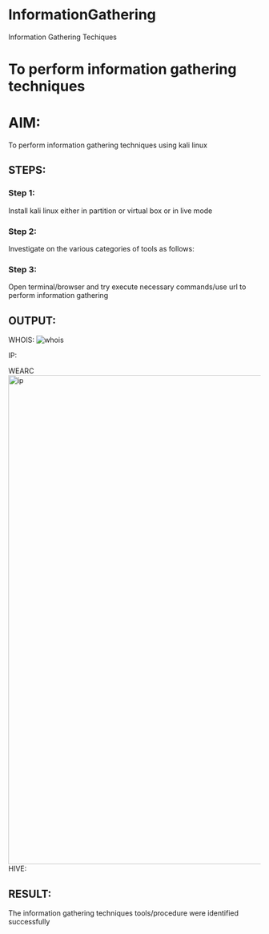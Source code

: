# InformationGathering
Information Gathering Techiques

# To perform information gathering techniques

# AIM:

To perform information gathering techniques using kali linux 

## STEPS:

### Step 1:

Install kali linux either in partition or virtual box or in live mode

### Step 2:

Investigate on the various categories of tools as follows:

### Step 3:
Open terminal/browser and try execute necessary commands/use url to perform information gathering


## OUTPUT:

WHOIS:
![whois](https://github.com/user-attachments/assets/ebaf3ee6-02ec-46f0-af71-f404c02b463d)

IP:

WEARC<img width="1912" height="977" alt="ip" src="https://github.com/user-attachments/assets/8d74b174-dff4-4b81-b39b-25f4ee2428a9" />
HIVE:


## RESULT:
The information gathering techniques tools/procedure were  identified successfully
